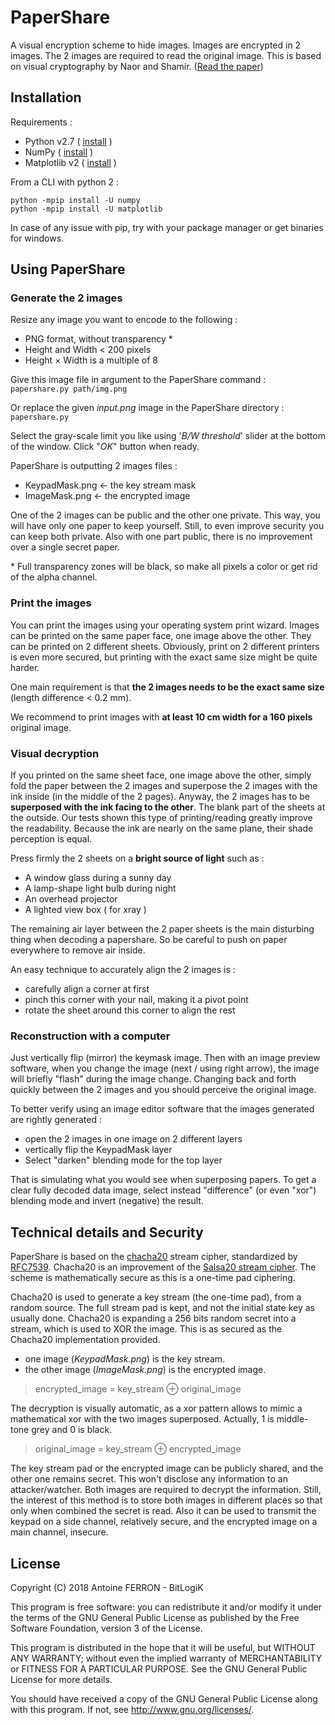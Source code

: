 
# PaperShare

A visual encryption scheme to hide images. Images are encrypted in 2 images. The 2 images are required to read the original image.
This is based on visual cryptography by Naor and Shamir. ([Read the paper](https://www.fe.infn.it/u/filimanto/scienza/webkrypto/visualdecryption.pdf))


## Installation

Requirements :

 - Python v2.7 ( [install](https://www.python.org/downloads/release/python-2714/) )
 - NumPy      ( [install](https://pypi.org/project/numpy/) )
 - Matplotlib v2 ( [install](https://matplotlib.org/users/installing.html) )

From a CLI with python 2 :

    python -mpip install -U numpy
    python -mpip install -U matplotlib

In case of any issue with pip, try with your package manager or get binaries for windows.


## Using PaperShare

### Generate the 2 images

Resize any image you want to encode to the following :

 - PNG format, without transparency *
 - Height and Width < 200 pixels
 - Height &#215; Width is a multiple of 8

Give this image file in argument to the PaperShare command :
`papershare.py path/img.png`

Or replace the given *input.png* image in the PaperShare directory :
`papershare.py`

Select the gray-scale limit you like using '*B/W threshold*' slider at the bottom of the window.
Click "*OK*" button when ready. 

PaperShare is outputting 2 images files :

 - KeypadMask.png &#8592; the key stream mask 
 - ImageMask.png  &#8592; the encrypted image

One of the 2 images can be public and the other one private. This way, you will have only one paper to keep yourself. Still, to even improve security you can keep both private. Also with one part public, there is no improvement over a single secret paper.

\* Full transparency zones will be black, so make all pixels a color or get rid of the alpha channel.


### Print the images

You can print the images using your operating system print wizard. Images can be printed on the same paper face, one image above the other. They can be printed on 2 different sheets. Obviously, print on 2 different printers is even more secured, but printing with the exact same size might be quite harder.

One main requirement is that **the 2 images needs to be the exact same size** (length difference < 0.2 mm).

We recommend to print images with **at least 10 cm width for a 160 pixels** original image.


### Visual decryption

If you printed on the same sheet face, one image above the other, simply fold the paper between the 2 images and superpose the 2 images with the ink inside (in the middle of the 2 pages).
Anyway, the 2 images has to be **superposed with the ink facing to the other**. The blank part of the sheets at the outside.
Our tests shown this type of printing/reading greatly improve the readability. Because the ink are nearly on the same plane, their shade perception is equal.

Press firmly the 2 sheets on a **bright source of light** such as :

 - A window glass during a sunny day
 - A lamp-shape light bulb during night
 - An overhead projector
 - A lighted view box  ( for xray )

The remaining air layer between the 2 paper sheets is the main disturbing thing when decoding a papershare. So be careful to push on paper everywhere to remove air inside.

An easy technique to accurately align the 2 images is :

- carefully align a corner at first
- pinch this corner with your nail, making it a pivot point
- rotate the sheet around this corner to align the rest


### Reconstruction with a computer

Just vertically flip (mirror) the keymask image. Then with an image preview software, when you change the image (next / using right arrow), the image will briefly "flash" during the image change. Changing back and forth quickly between the 2 images and you should perceive the original image.

To better verify using an image editor software that the images generated are rightly generated :

 - open the 2 images in one image on 2 different layers
 - vertically flip the KeypadMask layer
 - Select "darken" blending mode for the top layer

That is simulating what you would see when superposing papers. To get a clear fully decoded data image, select instead "difference" (or even "xor") blending mode and invert (negative) the result.


## Technical details and Security

PaperShare is based on the [chacha20](https://cr.yp.to/chacha/chacha-20080128.pdf) stream cipher, standardized by [RFC7539](https://tools.ietf.org/html/rfc7539). Chacha20 is an improvement of the [Salsa20 stream cipher](https://cr.yp.to/snuffle/spec.pdf). The scheme is mathematically secure as this is a one-time pad ciphering.

Chacha20 is used to generate a key stream (the one-time pad), from a random source. The full stream pad is kept, and not the initial state key as usually done. Chacha20 is expanding a 256 bits random secret into a stream, which is used to XOR the image. This is as secured as the Chacha20 implementation provided.

- one image (*KeypadMask.png*) is the key stream.
- the other image (*ImageMask.png*) is the encrypted image.

> encrypted_image = key_stream &#8853; original_image

The decryption is visually automatic, as a xor pattern allows to mimic a mathematical xor with the two images superposed. Actually, 1 is middle-tone grey and 0 is black.

> original_image = key_stream &#8853; encrypted_image

The key stream pad or the encrypted image can be publicly shared, and the other one remains secret. This won't disclose any information to an attacker/watcher. Both images are required to decrypt the information. Still, the interest of this method is to store both images in different places so that only when combined the secret is read. Also it can be used to transmit the keypad on a side channel, relatively secure, and the encrypted image on a main channel, insecure.


## License

Copyright (C) 2018  Antoine FERRON - BitLogiK

This program is free software: you can redistribute it and/or modify
it under the terms of the GNU General Public License as published by
the Free Software Foundation, version 3 of the License.

This program is distributed in the hope that it will be useful,
but WITHOUT ANY WARRANTY; without even the implied warranty of
MERCHANTABILITY or FITNESS FOR A PARTICULAR PURPOSE.  See the GNU General Public License for more details.

You should have received a copy of the GNU General Public License
along with this program.  If not, see <http://www.gnu.org/licenses/>.

